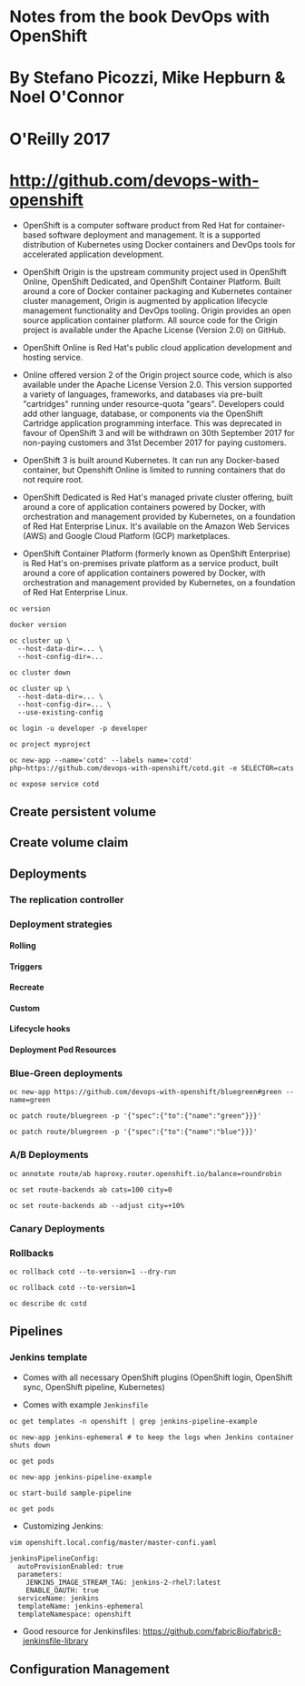 # Notes from the book DevOps with OpenShift

# By Stefano Picozzi, Mike Hepburn & Noel O'Connor

# O'Reilly 2017

# http://github.com/devops-with-openshift

- OpenShift is a computer software product from Red Hat for container-based software deployment and management. It is a supported distribution of Kubernetes using Docker containers and DevOps tools for accelerated application development.

- OpenShift Origin is the upstream community project used in OpenShift Online, OpenShift Dedicated, and OpenShift Container Platform. Built around a core of Docker container packaging and Kubernetes container cluster management, Origin is augmented by application lifecycle management functionality and DevOps tooling. Origin provides an open source application container platform. All source code for the Origin project is available under the Apache License (Version 2.0) on GitHub.

- OpenShift Online is Red Hat's public cloud application development and hosting service.

- Online offered version 2 of the Origin project source code, which is also available under the Apache License Version 2.0. This version supported a variety of languages, frameworks, and databases via pre-built "cartridges" running under resource-quota "gears". Developers could add other language, database, or components via the OpenShift Cartridge application programming interface. This was deprecated in favour of OpenShift 3 and will be withdrawn on 30th September 2017 for non-paying customers and 31st December 2017 for paying customers.

- OpenShift 3 is built around Kubernetes. It can run any Docker-based container, but Openshift Online is limited to running containers that do not require root.

- OpenShift Dedicated is Red Hat's managed private cluster offering, built around a core of application containers powered by Docker, with orchestration and management provided by Kubernetes, on a foundation of Red Hat Enterprise Linux. It's available on the Amazon Web Services (AWS) and Google Cloud Platform (GCP) marketplaces.

- OpenShift Container Platform (formerly known as OpenShift Enterprise) is Red Hat's on-premises private platform as a service product, built around a core of application containers powered by Docker, with orchestration and management provided by Kubernetes, on a foundation of Red Hat Enterprise Linux.

```
oc version

docker version

oc cluster up \
  --host-data-dir=... \
  --host-config-dir=...

oc cluster down

oc cluster up \
  --host-data-dir=... \
  --host-config-dir=... \
  --use-existing-config
```

```
oc login -u developer -p developer

oc project myproject

oc new-app --name='cotd' --labels name='cotd' php~https://github.com/devops-with-openshift/cotd.git -e SELECTOR=cats

oc expose service cotd
```

## Create persistent volume


## Create volume claim


## Deployments

### The replication controller

### Deployment strategies

#### Rolling

#### Triggers

#### Recreate

#### Custom

#### Lifecycle hooks

#### Deployment Pod Resources

### Blue-Green deployments

```
oc new-app https://github.com/devops-with-openshift/bluegreen#green --name=green

oc patch route/bluegreen -p '{"spec":{"to":{"name":"green"}}}'

oc patch route/bluegreen -p '{"spec":{"to":{"name":"blue"}}}'
```

### A/B Deployments

```
oc annotate route/ab haproxy.router.openshift.io/balance=roundrobin

oc set route-backends ab cats=100 city=0

oc set route-backends ab --adjust city=+10%
```

### Canary Deployments

### Rollbacks

```
oc rollback cotd --to-version=1 --dry-run

oc rollback cotd --to-version=1

oc describe dc cotd
```


## Pipelines

### Jenkins template

- Comes with all necessary OpenShift plugins (OpenShift login, OpenShift sync, OpenShift pipeline, Kubernetes)

- Comes with example `Jenkinsfile`

```
oc get templates -n openshift | grep jenkins-pipeline-example

oc new-app jenkins-ephemeral # to keep the logs when Jenkins container shuts down

oc get pods

oc new-app jenkins-pipeline-example

oc start-build sample-pipeline

oc get pods
```

- Customizing Jenkins:

```
vim openshift.local.config/master/master-confi.yaml

jenkinsPipelineConfig:
  autoProvisionEnabled: true
  parameters:
    JENKINS_IMAGE_STREAM_TAG: jenkins-2-rhel7:latest
    ENABLE_OAUTH: true
  serviceName: jenkins
  templateName: jenkins-ephemeral
  templateNamespace: openshift
  ```
  
  - Good resource for Jenkinsfiles: https://github.com/fabric8io/fabric8-jenkinsfile-library
  
  ## Configuration Management

